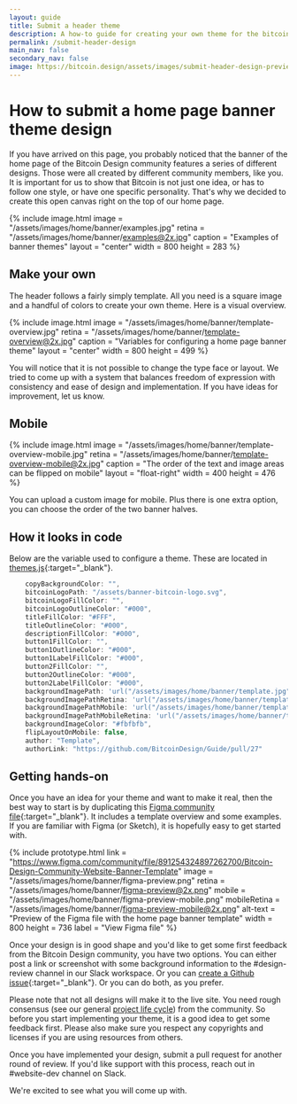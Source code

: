```yaml
---
layout: guide
title: Submit a header theme
description: A how-to guide for creating your own theme for the bitcoin.design homepage banner.
permalink: /submit-header-design
main_nav: false
secondary_nav: false
image: https://bitcoin.design/assets/images/submit-header-design-preview.jpg
---
```


# How to submit a home page banner theme design

If you have arrived on this page, you probably noticed that the banner of the home page of the Bitcoin Design community features a series of different designs. Those were all created by different community members, like you. It is important for us to show that Bitcoin is not just one idea, or has to follow one style, or have one specific personality. That's why we decided to create this open canvas right on the top of our home page.

{% include image.html
   image = "/assets/images/home/banner/examples.jpg"
   retina = "/assets/images/home/banner/examples@2x.jpg"
   caption = "Examples of banner themes"
   layout = "center"
   width = 800
   height = 283
%}

## Make your own

The header follows a fairly simply template. All you need is a square image and a handful of colors to create your own theme. Here is a visual overview.

{% include image.html
   image = "/assets/images/home/banner/template-overview.jpg"
   retina = "/assets/images/home/banner/template-overview@2x.jpg"
   caption = "Variables for configuring a home page banner theme"
   layout = "center"
   width = 800
   height = 499
%}

You will notice that it is not possible to change the type face or layout. We tried to come up with a system that balances freedom of expression with consistency and ease of design and implementation. If you have ideas for improvement, let us know.

## Mobile

<div class="center">

{% include image.html
   image = "/assets/images/home/banner/template-overview-mobile.jpg"
   retina = "/assets/images/home/banner/template-overview-mobile@2x.jpg"
   caption = "The order of the text and image areas can be flipped on mobile"
   layout = "float-right"
   width = 400
   height = 476
%}

You can upload a custom image for mobile. Plus there is one extra option, you can choose the order of the two banner halves.

</div>

## How it looks in code

Below are the variable used to configure a theme. These are located in [themes.js](/js/themes.js){:target="_blank"}.

```javascript
    copyBackgroundColor: "",
    bitcoinLogoPath: "/assets/banner-bitcoin-logo.svg",
    bitcoinLogoFillColor: "",
    bitcoinLogoOutlineColor: "#000",
    titleFillColor: "#FFF",
    titleOutlineColor: "#000",
    descriptionFillColor: "#000",
    button1FillColor: "",
    button1OutlineColor: "#000",
    button1LabelFillColor: "#000",
    button2FillColor: "",
    button2OutlineColor: "#000",
    button2LabelFillColor: "#000",
    backgroundImagePath: 'url("/assets/images/home/banner/template.jpg")',
    backgroundImagePathRetina: 'url("/assets/images/home/banner/template@2x.jpg")',
    backgroundImagePathMobile: 'url("/assets/images/home/banner/template-mobile.jpg")',
    backgroundImagePathMobileRetina: 'url("/assets/images/home/banner/template-mobile@2x.jpg")',
    backgroundImageColor: "#fbfbfb",
    flipLayoutOnMobile: false,
    author: "Template",
    authorLink: "https://github.com/BitcoinDesign/Guide/pull/27"
```

## Getting hands-on

Once you have an idea for your theme and want to make it real, then the best way to start is by duplicating this [Figma community file](https://www.figma.com/community/file/891254324897262700/Bitcoin-Design-Community-Website-Banner-Template){:target="_blank"}. It includes a template overview and some examples. If you are familiar with Figma (or Sketch), it is hopefully easy to get started with.


{% include prototype.html
   link = "https://www.figma.com/community/file/891254324897262700/Bitcoin-Design-Community-Website-Banner-Template"
   image = "/assets/images/home/banner/figma-preview.png"
   retina = "/assets/images/home/banner/figma-preview@2x.png"
   mobile = "/assets/images/home/banner/figma-preview-mobile.png"
   mobileRetina = "/assets/images/home/banner/figma-preview-mobile@2x.png"
   alt-text = "Preview of the Figma file with the home page banner template"
   width = 800
   height = 736
   label = "View Figma file"
%}

Once your design is in good shape and you'd like to get some first feedback from the Bitcoin Design community, you have two options. You can either post a link or screenshot with some background information to the #design-review channel in our Slack workspace. Or you can [create a Github issue](https://github.com/BitcoinDesign/Guide/issues){:target="_blank"}. Or you can do both, as you prefer.

Please note that not all designs will make it to the live site. You need rough consensus (see our general [project life cycle](https://github.com/BitcoinDesign/Meta/blob/master/Projects.md)) from the community. So before you start implementing your theme, it is a good idea to get some feedback first. Please also make sure you respect any copyrights and licenses if you are using resources from others.

Once you have implemented your design, submit a pull request for another round of review. If you'd like support with this process, reach out in #website-dev channel on Slack.

We're excited to see what you will come up with.
